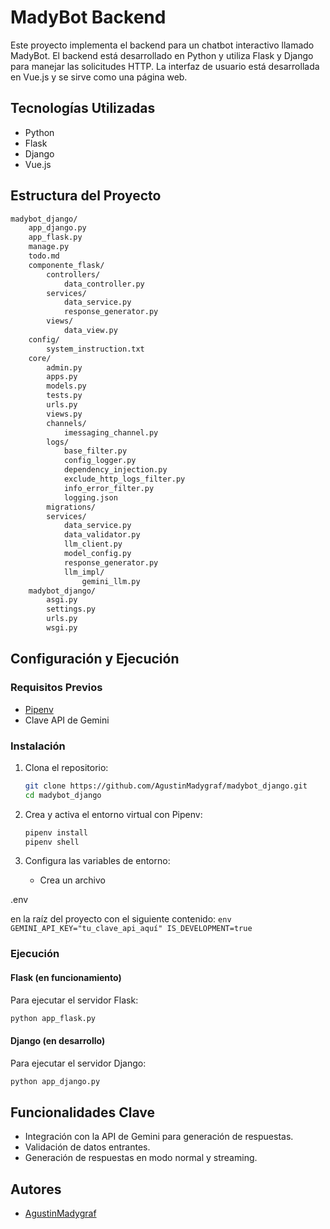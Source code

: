 
# MadyBot Backend

Este proyecto implementa el backend para un chatbot interactivo llamado MadyBot. El backend está desarrollado en Python y utiliza Flask y Django para manejar las solicitudes HTTP. La interfaz de usuario está desarrollada en Vue.js y se sirve como una página web.

## Tecnologías Utilizadas

- Python
- Flask
- Django
- Vue.js

## Estructura del Proyecto

```bash
madybot_django/
    app_django.py
    app_flask.py
    manage.py
    todo.md
    componente_flask/
        controllers/
            data_controller.py
        services/
            data_service.py
            response_generator.py
        views/
            data_view.py
    config/
        system_instruction.txt
    core/
        admin.py
        apps.py
        models.py
        tests.py
        urls.py
        views.py
        channels/
            imessaging_channel.py
        logs/
            base_filter.py
            config_logger.py
            dependency_injection.py
            exclude_http_logs_filter.py
            info_error_filter.py
            logging.json
        migrations/
        services/
            data_service.py
            data_validator.py
            llm_client.py
            model_config.py
            response_generator.py
            llm_impl/
                gemini_llm.py
    madybot_django/
        asgi.py
        settings.py
        urls.py
        wsgi.py
```

## Configuración y Ejecución

### Requisitos Previos

- [Pipenv](https://pipenv.pypa.io/en/latest/)
- Clave API de Gemini

### Instalación

1. Clona el repositorio:
    ```sh
    git clone https://github.com/AgustinMadygraf/madybot_django.git
    cd madybot_django
    ```

2. Crea y activa el entorno virtual con Pipenv:
    ```sh
    pipenv install
    pipenv shell
    ```

3. Configura las variables de entorno:
    - Crea un archivo 

.env

 en la raíz del proyecto con el siguiente contenido:
        ```env
        GEMINI_API_KEY="tu_clave_api_aquí"
        IS_DEVELOPMENT=true
        ```

### Ejecución

#### Flask (en funcionamiento)

Para ejecutar el servidor Flask:
```sh
python app_flask.py
```

#### Django (en desarrollo)

Para ejecutar el servidor Django:
```sh
python app_django.py
```

## Funcionalidades Clave

- Integración con la API de Gemini para generación de respuestas.
- Validación de datos entrantes.
- Generación de respuestas en modo normal y streaming.

## Autores

- [AgustinMadygraf](https://github.com/AgustinMadygraf)
```
